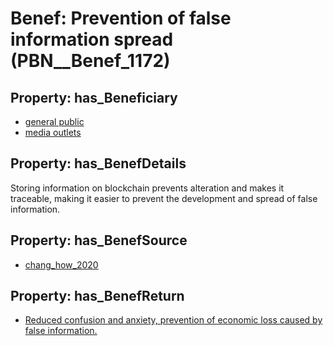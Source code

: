 # Benef: __Prevention of false information spread__ (PBN__Benef_1172)

## Property: has_Beneficiary

* [general public](../Stakeholder/PBN__Stakeholder_29)
* [media outlets](../Stakeholder/PBN__Stakeholder_455)

## Property: has_BenefDetails

Storing information on blockchain prevents alteration and makes it traceable, making it easier to prevent the development and spread of false information.

## Property: has_BenefSource

* [chang_how_2020](../Article/PBN__Article_241)

## Property: has_BenefReturn

* [Reduced confusion and anxiety, prevention of economic loss caused by false information.](../BenefReturn/PBN__BenefReturn_1306)

